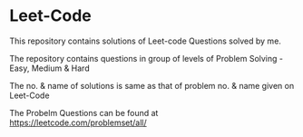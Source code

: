 # Leet-Code

This repository contains solutions of Leet-code Questions solved by me.

The repository contains questions in group of levels of Problem Solving - Easy, Medium & Hard 

The no. & name of solutions is same as that of problem no. & name given on Leet-Code

The Probelm Questions can be found at https://leetcode.com/problemset/all/ 